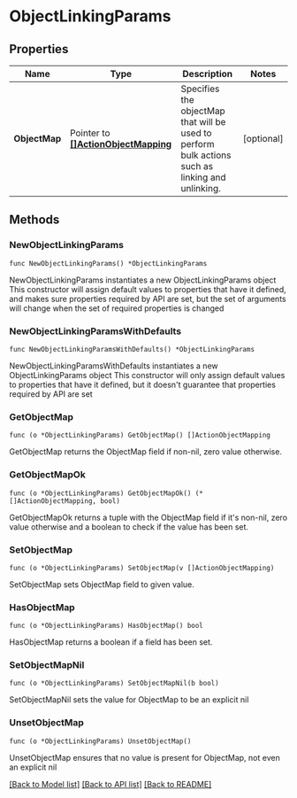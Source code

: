 # ObjectLinkingParams

## Properties

Name | Type | Description | Notes
------------ | ------------- | ------------- | -------------
**ObjectMap** | Pointer to [**[]ActionObjectMapping**](ActionObjectMapping.md) | Specifies the objectMap that will be used to perform bulk actions such as linking and unlinking. | [optional] 

## Methods

### NewObjectLinkingParams

`func NewObjectLinkingParams() *ObjectLinkingParams`

NewObjectLinkingParams instantiates a new ObjectLinkingParams object
This constructor will assign default values to properties that have it defined,
and makes sure properties required by API are set, but the set of arguments
will change when the set of required properties is changed

### NewObjectLinkingParamsWithDefaults

`func NewObjectLinkingParamsWithDefaults() *ObjectLinkingParams`

NewObjectLinkingParamsWithDefaults instantiates a new ObjectLinkingParams object
This constructor will only assign default values to properties that have it defined,
but it doesn't guarantee that properties required by API are set

### GetObjectMap

`func (o *ObjectLinkingParams) GetObjectMap() []ActionObjectMapping`

GetObjectMap returns the ObjectMap field if non-nil, zero value otherwise.

### GetObjectMapOk

`func (o *ObjectLinkingParams) GetObjectMapOk() (*[]ActionObjectMapping, bool)`

GetObjectMapOk returns a tuple with the ObjectMap field if it's non-nil, zero value otherwise
and a boolean to check if the value has been set.

### SetObjectMap

`func (o *ObjectLinkingParams) SetObjectMap(v []ActionObjectMapping)`

SetObjectMap sets ObjectMap field to given value.

### HasObjectMap

`func (o *ObjectLinkingParams) HasObjectMap() bool`

HasObjectMap returns a boolean if a field has been set.

### SetObjectMapNil

`func (o *ObjectLinkingParams) SetObjectMapNil(b bool)`

 SetObjectMapNil sets the value for ObjectMap to be an explicit nil

### UnsetObjectMap
`func (o *ObjectLinkingParams) UnsetObjectMap()`

UnsetObjectMap ensures that no value is present for ObjectMap, not even an explicit nil

[[Back to Model list]](../README.md#documentation-for-models) [[Back to API list]](../README.md#documentation-for-api-endpoints) [[Back to README]](../README.md)


